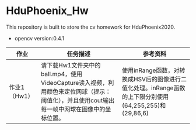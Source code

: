 # HduPhoenix_Hw
This repository is built to store the cv homework for HduPhoenix2020.
- opencv version:0.4.1


| 作业         | 任务描述                                                     | 参考资料                                                     |
| ------------ | ------------------------------------------------------------ | ------------------------------------------------------------ |
| 作业1（Hw1） | 请下载Hw1文件夹中的ball.mp4，使用VideoCapture读入视频，利用颜色来定位网球（提示：阈值化），并且使用cout输出每一帧中网球在图像中的坐标位置。 | 使用inRange函数，对转换成HSV后的图像进行二值化处理。inRange函数的上下限分别使用(64,255,255)和(29,86,6) |

